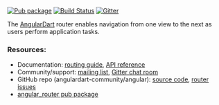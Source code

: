 [![Pub package](https://img.shields.io/pub/v/ngrouter.svg)](https://pub.dev/packages/ngrouter)
[![Build Status](https://img.shields.io/github/workflow/status/angulardart-community/angular/Dart%20CI)](https://github.com/angulardart-community/angular/actions/workflows/dart.yml)
[![Gitter](https://img.shields.io/gitter/room/angulardart/community)](https://gitter.im/angulardart/community)

The [AngularDart][webdev_angular] router enables navigation from one view to
the next as users perform application tasks.

### Resources:

* Documentation:
  [routing guide][webdev_router],
  [API reference][dartdoc]
* Community/support:
  [mailing list][mailing_list],
  [Gitter chat room][gitter]
* GitHub repo (angulardart-community/angular):
  [source code][source_code],
  [router issues][router_issues]
* [angular_router pub package][pub_angular_router]

[dartdoc]: https://pub.dev/documentation/ngrouter/latest
[gitter]: https://gitter.im/angulardart/community
[mailing_list]: https://groups.google.com/a/dartlang.org/forum/#!forum/web
[pub_angular_router]: https://pub.dev/packages/ngrouter
[router_issues]: https://github.com/angulardart-community/angular/issues?q=is%3Aopen+is%3Aissue+label%3A%22area%3A+router%22
[source_code]: https://github.com/angulardart-community/angular
[webdev_angular]: https://angulardart.xyz
[webdev_router]: https://angulardart.xyz/guide/router
